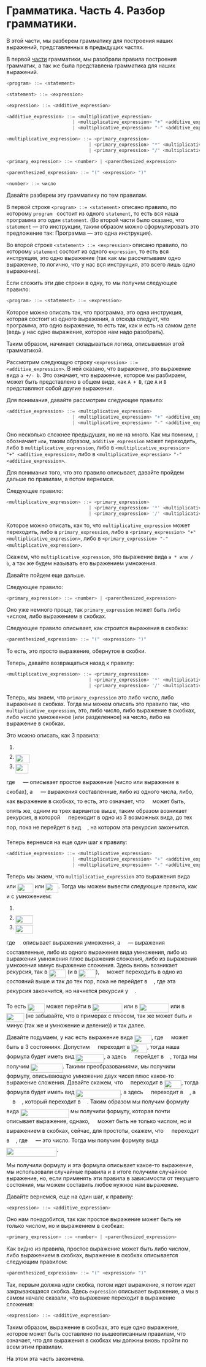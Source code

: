 # Грамматика. Часть 4. Разбор грамматики.

В этой части, мы разберем грамматику для построения наших выражений, представленных в предыдущих частях.

В первой [части](https://github.com/i582/compiler-wiki/wiki/1.-Лексический-анализ.-Часть-1.-Понятие-токена.-Класс-'token'.) грамматики, мы разобрали правила построения грамматик, а так же была представлена грамматика для наших выражений.

```cpp
<program> ::= <statement>

<statement> ::= <expression>

<expression> ::= <additive_expression>

<additive_expression> ::= <multiplicative_expression> 
                        | <multiplicative_expression> "+" <additive_expression>
                        | <multiplicative_expression> "-" <additive_expression>

<multiplicative_expression> ::= <primary_expression> 
                              | <primary_expression> "*" <multiplicative_expression>
                              | <primary_expression> "/" <multiplicative_expression>

<primary_expression> ::= <number> | <parenthesized_expression>

<parenthesized_expression> ::= "(" <expression> ")"

<number> ::= число
```



Давайте разберем эту грамматику по тем правилам.

В первой строке `<program> ::= <statement>`  описано правило, по которому `program ` состоит из одного `statement`, то есть вся наша программа это один `statement`. (Во второй части было сказано, что `statement`  — это инструкции, таким образом можно сформулировать это предложение так: Программа — это одна инструкция).



Во второй строке `<statement> ::= <expression>` описано правило, по которому `statement` состоит из одного `expression`, то есть вся инструкция, это одно выражение (так как мы рассчитываем одно выражение, то логично, что у нас вся инструкция, это всего лишь одно выражение).



Если сложить эти две строки в одну, то мы получим следующее правило:

```cpp
<program> ::= <statement> ::= <expression>
```

Которое можно описать так, что программа, это одна инструкция, которая состоит из одного выражения, а отсюда следует, что программа, это одно выражение, то есть так, как и есть на самом деле (ведь у нас одно выражение, которое нам надо разобрать).



Таким образом, начинает складываться логика, описываемая этой грамматикой.

Рассмотрим следующую строку `<expression> ::= <additive_expression>`. В ней сказано, что выражение, это выражение вида `a +/- b`. Это означает, что выражение, которое мы разбираем, может быть представлено в общем виде, как `A + B`, где `A` и `B` представляют собой другие выражения.

Для понимания, давайте рассмотрим следующее правило:

```cpp
<additive_expression> ::= <multiplicative_expression> 
                        | <multiplicative_expression> "+" <additive_expression>
                        | <multiplicative_expression> "-" <additive_expression>
```

Оно несколько сложнее предыдущих, но не на много. Как мы помним, `|` обозначает `или`, таким образом, `additive_expression` может переходить, либо в `multiplicative_expression`, либо в `<multiplicative_expression> "+" <additive_expression>`, либо в `<multiplicative_expression> "-" <additive_expression>`.

Для понимания того, что это правило описывает, давайте пройдем дальше по правилам, а потом вернемся.

Следующее правило:

```cpp
<multiplicative_expression> ::= <primary_expression> 
                              | <primary_expression> '*' <multiplicative_expression>
                              | <primary_expression> '/' <multiplicative_expression>
```

Которое можно описать, как то, что  `multiplicative_expression` может переходить, либо в `primary_expression`, либо в `<primary_expression> "+" <multiplicative_expression>`, либо в `<primary_expression> "-" <multiplicative_expression>`.

Скажем, что `multiplicative_expression`, это выражение вида `a * или / b`, а так же будем называть его выражением умножения.



Давайте пойдем еще дальше.

Следующее правило:

```cpp
<primary_expression> ::= <number> | <parenthesized_expression>
```

Оно уже немного проще, так `primary_expression` может быть либо числом, либо выражением в скобках.

Следующее правило описывает, как строится выражения в скобках:

```cpp
<parenthesized_expression> ::= "(" <expression> ")"
```

То есть, это просто выражение, обернутое в скобки.

Теперь, давайте возвращаться назад к правилу:

```cpp
<multiplicative_expression> ::= <primary_expression> 
                              | <primary_expression> '*' <multiplicative_expression>
                              | <primary_expression> '/' <multiplicative_expression>
```

Теперь, мы знаем, что `primary_expression` это либо число, либо выражение в скобках. Тогда мы можем описать это правило так, что `multiplicative_expression`, это, либо число, либо выражение в скобках, либо число умноженное (или разделенное) на число, либо на выражение в скобках.

Это можно описать, как 3 правила:

1. <img src="/tex/df5a289587a2f0247a5b97c1e8ac58ca.svg?invert_in_darkmode&sanitize=true" align=middle width=12.83677559999999pt height=22.465723500000017pt/>

2. <img src="/tex/7968b3f775530b729d1d652fd5727f8e.svg?invert_in_darkmode&sanitize=true" align=middle width=37.56267899999999pt height=22.465723500000017pt/>

3. <img src="/tex/846a372ef5e2edd17f8ae162828675b1.svg?invert_in_darkmode&sanitize=true" align=middle width=32.99666204999999pt height=24.65753399999998pt/>

где <img src="/tex/df5a289587a2f0247a5b97c1e8ac58ca.svg?invert_in_darkmode&sanitize=true" align=middle width=12.83677559999999pt height=22.465723500000017pt/> — описывает простое выражение (число или выражение в скобах), а <img src="/tex/b8bc815b5e9d5177af01fd4d3d3c2f10.svg?invert_in_darkmode&sanitize=true" align=middle width=12.85392569999999pt height=22.465723500000017pt/> — выражения составленные, либо из одного числа, либо, как выражение в скобках, то есть, это означает, что <img src="/tex/b8bc815b5e9d5177af01fd4d3d3c2f10.svg?invert_in_darkmode&sanitize=true" align=middle width=12.85392569999999pt height=22.465723500000017pt/> может быть, опять же, одним из трех вариантов выше, таким образом возникает рекурсия, в которой <img src="/tex/b8bc815b5e9d5177af01fd4d3d3c2f10.svg?invert_in_darkmode&sanitize=true" align=middle width=12.85392569999999pt height=22.465723500000017pt/> переходит в одно из 3 возможных вида, до тех пор, пока не перейдет в вид <img src="/tex/df5a289587a2f0247a5b97c1e8ac58ca.svg?invert_in_darkmode&sanitize=true" align=middle width=12.83677559999999pt height=22.465723500000017pt/>, на котором эта рекурсия закончится.

Теперь вернемся на еще один шаг к правилу:

```cpp
<additive_expression> ::= <multiplicative_expression> 
                        | <multiplicative_expression> "+" <additive_expression>
                        | <multiplicative_expression> "-" <additive_expression>
```

Теперь мы знаем, что `multiplicative_expression` это выражения вида <img src="/tex/df5a289587a2f0247a5b97c1e8ac58ca.svg?invert_in_darkmode&sanitize=true" align=middle width=12.83677559999999pt height=22.465723500000017pt/> или <img src="/tex/3461e21fe3f87392e154d4d28503c86a.svg?invert_in_darkmode&sanitize=true" align=middle width=41.215665149999985pt height=22.465723500000017pt/> или <img src="/tex/846a372ef5e2edd17f8ae162828675b1.svg?invert_in_darkmode&sanitize=true" align=middle width=32.99666204999999pt height=24.65753399999998pt/>. Тогда мы можем вывести следующие правила, как и с умножением:

1. <img src="/tex/b8bc815b5e9d5177af01fd4d3d3c2f10.svg?invert_in_darkmode&sanitize=true" align=middle width=12.85392569999999pt height=22.465723500000017pt/>
2. <img src="/tex/d05b8917b6fd1c6ae8f89e84a62e1d0d.svg?invert_in_darkmode&sanitize=true" align=middle width=44.83442699999999pt height=22.465723500000017pt/>
3. <img src="/tex/f4f71987cfef50fd91db1bcc91d82881.svg?invert_in_darkmode&sanitize=true" align=middle width=44.83442699999999pt height=22.465723500000017pt/>

где <img src="/tex/b8bc815b5e9d5177af01fd4d3d3c2f10.svg?invert_in_darkmode&sanitize=true" align=middle width=12.85392569999999pt height=22.465723500000017pt/> описывает выражения умножения, а <img src="/tex/2f118ee06d05f3c2d98361d9c30e38ce.svg?invert_in_darkmode&sanitize=true" align=middle width=11.889314249999991pt height=22.465723500000017pt/> — выражения составленные, либо из одного выражения вида умножения, либо из выражения умножения плюс выражения сложения, либо из выражения умножения минус выражение сложения. Здесь вновь возникает рекурсия, так в <img src="/tex/d05b8917b6fd1c6ae8f89e84a62e1d0d.svg?invert_in_darkmode&sanitize=true" align=middle width=44.83442699999999pt height=22.465723500000017pt/>  (и в <img src="/tex/f4f71987cfef50fd91db1bcc91d82881.svg?invert_in_darkmode&sanitize=true" align=middle width=44.83442699999999pt height=22.465723500000017pt/>), <img src="/tex/2f118ee06d05f3c2d98361d9c30e38ce.svg?invert_in_darkmode&sanitize=true" align=middle width=11.889314249999991pt height=22.465723500000017pt/> может переходить в одно из состояний выше и так до тех пор, пока не перейдет в <img src="/tex/b8bc815b5e9d5177af01fd4d3d3c2f10.svg?invert_in_darkmode&sanitize=true" align=middle width=12.85392569999999pt height=22.465723500000017pt/>, где эта рекурсия закончится, но начнется рекурсия у <img src="/tex/b8bc815b5e9d5177af01fd4d3d3c2f10.svg?invert_in_darkmode&sanitize=true" align=middle width=12.85392569999999pt height=22.465723500000017pt/>.

То есть <img src="/tex/d05b8917b6fd1c6ae8f89e84a62e1d0d.svg?invert_in_darkmode&sanitize=true" align=middle width=44.83442699999999pt height=22.465723500000017pt/> может перейти в  <img src="/tex/57ea1d1f96e3a422b29792be0a34f067.svg?invert_in_darkmode&sanitize=true" align=middle width=77.77954139999999pt height=22.465723500000017pt/> или в <img src="/tex/2c3f6c0e67c2f60f5dfe0f6fc92aab9e.svg?invert_in_darkmode&sanitize=true" align=middle width=77.77954139999999pt height=22.465723500000017pt/> или в <img src="/tex/e1cefdfd660b345201a8bf199b8aeae1.svg?invert_in_darkmode&sanitize=true" align=middle width=45.79903844999999pt height=22.465723500000017pt/> (не забывайте, что в примерах с плюсом, так же может быть и минус (так же и умножение и деление)) и так далее.



Давайте подумаем, у нас есть выражение вида <img src="/tex/d05b8917b6fd1c6ae8f89e84a62e1d0d.svg?invert_in_darkmode&sanitize=true" align=middle width=44.83442699999999pt height=22.465723500000017pt/>, где <img src="/tex/b8bc815b5e9d5177af01fd4d3d3c2f10.svg?invert_in_darkmode&sanitize=true" align=middle width=12.85392569999999pt height=22.465723500000017pt/> может быть в 3 состояниях. Допустим <img src="/tex/b8bc815b5e9d5177af01fd4d3d3c2f10.svg?invert_in_darkmode&sanitize=true" align=middle width=12.85392569999999pt height=22.465723500000017pt/> переходит в <img src="/tex/3461e21fe3f87392e154d4d28503c86a.svg?invert_in_darkmode&sanitize=true" align=middle width=41.215665149999985pt height=22.465723500000017pt/>, тогда наша формула будет иметь вид <img src="/tex/7d1bc04dc5cb68cb9db08b843b502651.svg?invert_in_darkmode&sanitize=true" align=middle width=73.19616644999999pt height=22.465723500000017pt/>, а здесь <img src="/tex/b8bc815b5e9d5177af01fd4d3d3c2f10.svg?invert_in_darkmode&sanitize=true" align=middle width=12.85392569999999pt height=22.465723500000017pt/> перейдет в <img src="/tex/df5a289587a2f0247a5b97c1e8ac58ca.svg?invert_in_darkmode&sanitize=true" align=middle width=12.83677559999999pt height=22.465723500000017pt/>, тогда мы получим <img src="/tex/aa7c941ef600b8559b1c615c5ebfd237.svg?invert_in_darkmode&sanitize=true" align=middle width=83.36168609999999pt height=22.465723500000017pt/>. Такими преобразованиями, мы получили формулу, описывающую умножение двух чисел плюс какое-то выражение сложения. Давайте скажем, что <img src="/tex/2f118ee06d05f3c2d98361d9c30e38ce.svg?invert_in_darkmode&sanitize=true" align=middle width=11.889314249999991pt height=22.465723500000017pt/> переходит в <img src="/tex/f4f71987cfef50fd91db1bcc91d82881.svg?invert_in_darkmode&sanitize=true" align=middle width=44.83442699999999pt height=22.465723500000017pt/>, тогда формула будет иметь вид <img src="/tex/0d381569f937d2d9a1e09b08ee97c5f5.svg?invert_in_darkmode&sanitize=true" align=middle width=116.30680049999998pt height=22.465723500000017pt/>,  а здесь <img src="/tex/b8bc815b5e9d5177af01fd4d3d3c2f10.svg?invert_in_darkmode&sanitize=true" align=middle width=12.85392569999999pt height=22.465723500000017pt/> переходит в <img src="/tex/df5a289587a2f0247a5b97c1e8ac58ca.svg?invert_in_darkmode&sanitize=true" align=middle width=12.83677559999999pt height=22.465723500000017pt/>, а <img src="/tex/2f118ee06d05f3c2d98361d9c30e38ce.svg?invert_in_darkmode&sanitize=true" align=middle width=11.889314249999991pt height=22.465723500000017pt/>  в <img src="/tex/b8bc815b5e9d5177af01fd4d3d3c2f10.svg?invert_in_darkmode&sanitize=true" align=middle width=12.85392569999999pt height=22.465723500000017pt/>, который переходит в <img src="/tex/df5a289587a2f0247a5b97c1e8ac58ca.svg?invert_in_darkmode&sanitize=true" align=middle width=12.83677559999999pt height=22.465723500000017pt/>. Таким образом мы получим формулу вида  <img src="/tex/b856fbc24a26519f4a385c0e60abf81c.svg?invert_in_darkmode&sanitize=true" align=middle width=126.59786534999999pt height=22.465723500000017pt/> мы получили формулу, которая почти описывает выражение, однако, <img src="/tex/df5a289587a2f0247a5b97c1e8ac58ca.svg?invert_in_darkmode&sanitize=true" align=middle width=12.83677559999999pt height=22.465723500000017pt/> может быть не только числом, но и выражением в скобках, сейчас, для простоты, скажем, что <img src="/tex/df5a289587a2f0247a5b97c1e8ac58ca.svg?invert_in_darkmode&sanitize=true" align=middle width=12.83677559999999pt height=22.465723500000017pt/> переходит в <img src="/tex/9b325b9e31e85137d1de765f43c0f8bc.svg?invert_in_darkmode&sanitize=true" align=middle width=12.92464304999999pt height=22.465723500000017pt/>, где <img src="/tex/9b325b9e31e85137d1de765f43c0f8bc.svg?invert_in_darkmode&sanitize=true" align=middle width=12.92464304999999pt height=22.465723500000017pt/> — это число. Тогда мы получим формулу вида <img src="/tex/f3b254d62cc1a0622c3f4bb439cdc1b5.svg?invert_in_darkmode&sanitize=true" align=middle width=131.37867434999998pt height=22.465723500000017pt/>. 

Мы получили формулу и эта формула описывает какое-то выражение, мы использовали случайные правила и в итоге получили случайное выражение, но, если применять эти правила в зависимости от текущего состояния, мы можем составить любое нужное нам выражение.

Давайте вернемся, еще на один шаг, к правилу:

```cpp
<expression> ::= <additive_expression>
```

Оно нам понадобится, так как простое выражение может быть не только числом, но и выражением в скобках:

```cpp
<primary_expression> ::= <number> | <parenthesized_expression>  
```

Как видно из правила, простое выражение может быть либо числом, либо выражением в скобках, выражение в скобках описывается следующим правилом:

```cpp
<parenthesized_expression> ::= "(" <expression> ")"
```

Так, первым должна идти скобка, потом идет выражение, я потом идет закрывающаяся скобка. Здесь `expression`  описывает выражение, а мы в самом начале сказали, что выражение переходит в выражение сложения:

```cpp
<expression> ::= <additive_expression>
```

Таким образом, выражение в скобках, это еще одно выражение, которое может быть составлено по вышеописанным правилам, что означает, что для выражения в скобках мы должны вновь пройти по всем этим правилам.



На этом эта часть закончена.
